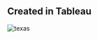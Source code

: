 ## Created in Tableau

![texas](https://github.com/user-attachments/assets/9d701603-1e80-4fff-be75-c8d2522c1dbc)
